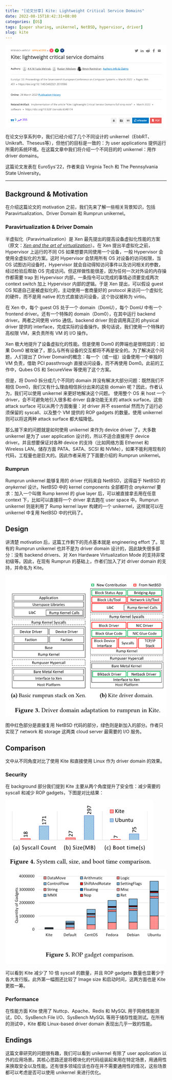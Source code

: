 ```yaml
---
title: "[论文分享] Kite: Lightweight Critical Service Domains"
date: 2022-08-15T18:42:31+08:00
categories: [OS]
tags: [paper sharing, unikernel, NetBSD, hypervisor, driver]
slug: kite
---
```


![](kite_title.png)

在论文分享系列中，我们已经介绍了几个不同设计的 unikernel（EbbRT、Unikraft、Theseus等），但他们的目标是一致的：为 user applications 提供运行所需的系统环境。在这篇文章中我们将介绍一个不同目的的 unikernel：用作 driver domains。

这篇论文发表在 EuroSys'22，作者来自 Virginia Tech 和 The Pennsylvania State University。

---

## Background & Motivation

在介绍这篇论文的 motivation 之前，我们先来了解一些相关背景知识，包括 Paravirtualization、Driver Domain 和 Rumprun unikernel。

### Paravirtualization & Driver Domain

半虚拟化（Paravirtualization）是 Xen 最先提出的提高设备虚拟化性能的方案（原文：[*Xen and the art of virtualization*](https://dl.acm.org/doi/10.1145/945445.945462)）。在 Xen 提出半虚拟化之前，Hypervisor 上运行的不同 OS 如果想要共同使用一个设备，一般 Hypervisor 会使用全虚拟化的方案。这时 Hypervisor 会禁用所有 OS 对设备的访问权限，当 OS 试图访问设备时，Hypervisor 就会自动得知访问事件以及访问相关的参数，经过检验后帮助 OS 完成访问。但这样做性能很差，因为任何一次对外设的内存操作都需要 trap 到 Hypervisor 内部，一条指令可以完成的事情必须要变成两次 context switch 加上 Hypervisor 内部的逻辑。于是 Xen 提出，可以假设 guest OS 知道自己是被虚拟化的，主动使用一套商量好的 protocol 来访问一个虚拟化的硬件，而不是用 native 的方式直接访问设备，这个协议被称为 virtio。

在 Xen 中，每个 guest OS 处于一个 domain（DomU），每个 DomU 中有一个 frontend driver。还有一个特殊的 domain（Dom0），在其中运行 backend driver。两者之间使用 virtio 通信。backend driver 则会调用真正的 physical driver 提供的 interface，完成实际的设备操作。换句话说，我们使用一个特殊的高权限 VM，来负责所有 VM 的 I/O 操作。

Xen 极大地提升了设备虚拟化的性能。但是使用 Dom0 的弊端也是很明显的：如果 Dom0 被攻破了，那么与所有设备的交互都将不再是安全的。为了解决这个问题，人们提出了 Driver Domain的概念：每一个（或一组）设备使用一个单独的 VM 负责，借助 PCI passthrough 直接访问设备，而不再使用 Dom0。此前的工作中，Qubes OS 和 SecureView 等使用了这个方案。

但是，将 Dom0 拆分成几个不同的 domain 并没有解决大部分问题：既然我们不相信 Dom0，我们又有什么理由相信拆分出来的这些 domain 呢？因此，作者认为，我们可以使用 unikernel 来更好地解决这个问题。
使用整个 OS 来 host 一个 driver，会不可避免地引入很多和 driver 自身功能无关的 attack surface。这些 attack surface 可以从两个方面衡量：对 driver 并不 essential 然而为了运行必须保留的 syscall、以及整个 VM 提供的 ROP gadgets 的数量。使用 unikernel 则可以将这两种 attack surface 都大幅降低。

那么接下来的问题就是如何使用 unikernel 来作为 device driver 了。大多数 unikernel 是为了 user application 设计的，所以不适合直接用于 device driver。并且想要保证对各种 device 的支持（比如网络方面 Ethernet 和 Wireless LAN，储存方面 PATA、SATA、SCSI 和 NVMe），如果不能利用现有的代码，工程量也是巨大的。因此作者采用了下面要介绍的 Rumprun unikernel。

### Rumprun

Rumprun unikernel 能够复用的 driver 代码来自 NetBSD，这得益于 NetBSD 的 *anykernel* 设计。NetBSD 中的 kernel components 全部都符合 *anykernel* 要求：加入一个叫做 Rump kenrel 的 glue layer 后，可以被直接拿去用在任意 context 下，比如可以直接将一个 driver 拿去跑在 user space 中。Rumprun unikernel 则是利用了 Rump kernel layer 构建的一个 unikernel，这样就可以在 unikernel 中复用 NetBSD 中的代码了。

## Design

讲清楚 motivation 后，这篇工作剩下的亮点基本就是 engineering effort 了。现有的 Rumprun unikernel 也并不是为 driver domain 设计的，因此缺失很多部分：没有 backend drivers、对 Xen Hardware Virtualization Mode 的支持非常初级等。因此，在现有 Rumprun 的基础上，作者们加入了对 driver domain 的支持，并命名为 Kite。

![](kite_arch.png)

图中红色部分是直接复用 NetBSD 代码的部分，绿色则是新加入的部分。作者只实现了 network 和 storage 这两类 cloud server 最需要的 I/O 服务。

## Comparison

文中从不同角度对比了使用 Kite 和直接使用 Linux 作为 driver domain 的效果。

### Security

在 background 部分我们提到 Kite 主要从两个角度提升了安全性：减少需要的 syscall 和减少 ROP gadgets，下图是对比结果：

![](sys_compare.png)
![](rop_compare.png)

可以看到 Kite 减少了 10 倍 syscall 的数量，并且 ROP gadgets 数量也显著少于各大发行版。此外第一幅图还比较了 Image size 和启动时间，这两方面也是 Kite 更胜一筹。

### Performance

在性能方面 Kite 使用了 Nuttcp、Apache、Redis 和 MySQL 用于网络性能测试，DD、SysBench File I/O、SysBench MySQL 等用于储存性能测试。在所有的测试中，Kite 都和 Linux-based driver domain 表现出几乎一致的性能。


## Endings

这篇文章研究的问题很有趣，我们可以看到 unikernel 有除了 user application 以外的应用场景。其核心思路还是将模块化的代码组装起来用在特定场景，用通用性来换取安全以及性能。还有很多领域应该也存在并不需要通用性的情况，这些场景都可以考虑是否可以使用 unikernel 来进行优化。
